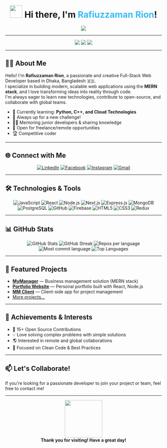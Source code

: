 <h1 align="center">
  <img src="https://media.giphy.com/media/hvRJCLFzcasrR4ia7z/giphy.gif" width="40px">
  Hi there, I'm <span style="color:#36BCF7;">Rafiuzzaman Rion</span>!
</h1>

<p align="center">
  <img src="https://readme-typing-svg.herokuapp.com?font=Fira+Code&color=36BCF7&size=28&center=true&vCenter=true&lines=Full-Stack+Web+Developer;Front-End+Web+Developer;MERN+Stack+Expert;Open-Source+Contributor;Always+Learning+New+Things!" />
</p>

---

<p align="center">
  <img src="https://img.shields.io/github/followers/Rafiuzzamanrion?label=GitHub%20Followers&style=social" />
  <img src="https://komarev.com/ghpvc/?username=Rafiuzzamanrion&style=flat-square&color=36BCF7" />
  <img src="https://img.shields.io/twitter/follow/rafiuzzamanrion?style=social" />
</p>

---

## 👨‍💻 About Me

Hello! I'm **Rafiuzzaman Rion**, a passionate and creative Full-Stack Web Developer based in Dhaka, Bangladesh 🇧🇩.  
I specialize in building modern, scalable web applications using the **MERN stack**, and I love transforming ideas into reality through code.  
I'm always eager to learn new technologies, contribute to open-source, and collaborate with global teams.

- 🌱 Currently learning: **Python, C++, and Cloud Technologies**
- 🚀 Always up for a new challenge!
- 🧑‍🏫 Mentoring junior developers & sharing knowledge
- 📢 Open for freelance/remote opportunities
- 🏆 Competitive coder

---

## 🌐 Connect with Me

<p align="center">
  <a href="https://www.linkedin.com/in/rafiuzzaman-rion-ba3575291/"><img src="https://img.icons8.com/color/48/000000/linkedin-circled--v1.png" alt="LinkedIn" /></a>
  <a href="https://www.facebook.com/rafiuzzaman5683/"><img src="https://img.icons8.com/color/48/000000/facebook-new.png" alt="Facebook" /></a>
  <a href="https://www.instagram.com/rafiuzzaman_rion/"><img src="https://img.icons8.com/color/48/000000/instagram-new.png" alt="Instagram" /></a>
  <a href="mailto:rafiujjaman5683@gmail.com"><img src="https://img.icons8.com/color/48/000000/gmail-new.png" alt="Gmail" /></a>
</p>

---

## 🛠️ Technologies & Tools

<p align="center">
  <img src="https://img.icons8.com/color/48/000000/javascript.png" alt="JavaScript"/>
  <img src="https://img.icons8.com/ultraviolet/48/000000/react.png" alt="React"/>
  <img src="https://img.icons8.com/fluency/48/000000/node-js.png" alt="Node.js"/>
  <img src="https://img.icons8.com/color/48/000000/nextjs.png" alt="Next.js"/>
  <img src="https://img.icons8.com/color/48/000000/express.png" alt="Express.js"/>
  <img src="https://img.icons8.com/color/48/000000/mongodb.png" alt="MongoDB"/>
  <img src="https://img.icons8.com/color/48/000000/postgreesql.png" alt="PostgreSQL"/>
  <img src="https://img.icons8.com/color/48/000000/github.png" alt="GitHub"/>
  <img src="https://img.icons8.com/color/48/000000/firebase.png" alt="Firebase"/>
  <img src="https://img.icons8.com/color/48/000000/html-5.png" alt="HTML5"/>
  <img src="https://img.icons8.com/color/48/000000/css3.png" alt="CSS3"/>
  <img src="https://img.icons8.com/color/48/000000/redux.png" alt="Redux"/>
</p>

---

## 📊 GitHub Stats

<p align="center">
  <img src="https://github-readme-stats.vercel.app/api?username=Rafiuzzamanrion&show_icons=true&theme=radical" alt="GitHub Stats" />
  <img src="https://github-readme-streak-stats.herokuapp.com/?user=Rafiuzzamanrion&theme=radical" alt="GitHub Streak" />
  <img src="https://github-profile-summary-cards.vercel.app/api/cards/repos-per-language?username=Rafiuzzamanrion&theme=radical" alt="Repos per language" />
  <img src="https://github-profile-summary-cards.vercel.app/api/cards/most-commit-language?username=Rafiuzzamanrion&theme=radical" alt="Most commit language" />
  <img src="https://github-readme-stats.vercel.app/api/top-langs/?username=Rafiuzzamanrion&layout=compact&theme=radical" alt="Top Languages" />
</p>

---

## 🚀 Featured Projects

- [**MyManager**](https://github.com/clintonoh/mymanager) — Business management solution (MERN stack)
- [**Portfolio Website**](https://github.com/Rafiuzzamanrion/my_portfolio_latest) — Personal portfolio built with React, Node.js
- [**MM Client**](https://github.com/clintonoh/mm-client) — Client-side app for project management
- [More projects...](https://github.com/Rafiuzzamanrion?tab=repositories)

---

## 🏅 Achievements & Interests

- 📝 15+ Open Source Contributions
- 💡 Love solving complex problems with simple solutions
- 🌎 Interested in remote and global collaborations
- 🎯 Focused on Clean Code & Best Practices

---

## 📫 Let's Collaborate!
If you're looking for a passionate developer to join your project or team, feel free to contact me!

---

<p align="center">
  <img src="https://media.giphy.com/media/IhPp6g7P5F6iM/giphy.gif" width="120px" />
  <br/>
  <b>Thank you for visiting! Have a great day!</b>
</p>
